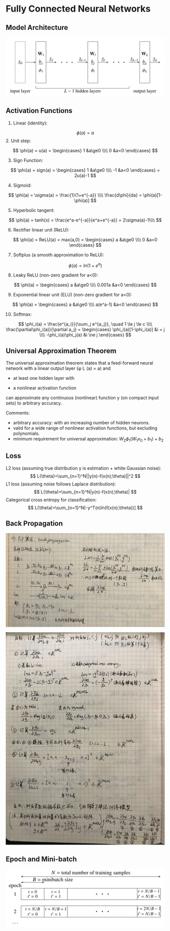 # Fully Connected Neural Networks

## Model Architecture

![](pics/model.png)

## Activation Functions

1. Linear (identity):

$$
\phi(a) = a
$$
2. Unit step:

$$
\phi(a) = u(a) = \begin{cases} 
     1 &a\ge0  
\\\\ 0 &a<0  
\end{cases}
$$

3. Sign Function:

$$
\phi(a) = sign(a) = \begin{cases} 
     1 &a\ge0  
\\\\ -1 &a<0  
\end{cases} = 2u(a)-1
$$

4. Sigmoid:

$$
\phi(a) = \sigma(a) = \frac{1}{1+e^{-a}} \\\\
\frac{d\phi}{da} = \phi(a)[1-\phi(a)]
$$

5. Hyperbolic tangent:

$$
\phi(a) = tanh(x) = \frac{e^a-e^{-a}}{e^a+e^{-a}} = 2\sigma(a)-1\\\\
$$

6. Rectifier linear unit (ReLU):

$$
\phi(a) = ReLU(a) = max(a,0) = \begin{cases} 
     a &a\ge0  
\\\\ 0 &a<0  
\end{cases}
$$

7. Softplus (a smooth approximation to ReLU):

$$
\phi(a) = ln(1+e^a)
$$

8. Leaky ReLU (non-zero gradient for a<0):

$$
\phi(a) = \begin{cases} 
     a &a\ge0  
\\\\ 0.001a &a<0  
\end{cases}
$$

9. Exponential linear unit (ELU) (non-zero gradient for a<0):

$$
\phi(a) = \begin{cases} 
     a &a\ge0  
\\\\ a(e^a-1) &a<0  
\end{cases}
$$

10. Softmax:

$$
\phi_i(a) = \frac{e^{a_i}}{\sum_j e^{a_j}}, \quad 1 \le j \le c \\\\
\frac{\partial\phi_i(a)}{\partial a_j} = \begin{cases} 
     \phi_i(a)[1-\phi_i(a)] &i = j  
\\\\ -\phi_i(a)\phi_j(a) &i \ne j  
\end{cases}
$$

## Universal Approximation Theorem

The universal approximation theorem states that a feed-forward neural network with a linear output layer (φ L (a) = a) and

- at least one hidden layer with

- a nonlinear activation function

can approximate any continuous (nonlinear) function y (on compact input sets) to arbitrary accuracy.

Comments:

- arbitrary accuracy: with an increasing number of hidden neurons.
- valid for a wide range of nonlinear activation functions, but excluding polynomials.
- minimum requirement for universal approximation: $W_2\phi_1(W_1x_0+b_1)+b_2$

## Loss

L2 loss (assuming true distribution y is estimation + white Gaussian noise):
$$
L(\theta)=\sum_{n=1}^N||y(n)-f(x(n);\theta)||^2
$$
L1 loss (assuming noise follows Laplace distribution):
$$
L(\theta)=\sum_{n=1}^N|y(n)-f(x(n);\theta)|
$$
Categorical cross entropy for classification:
$$
L(\theta)=\sum_{n=1}^N[-y^T(n)ln(f(x(n);\theta))]
$$

## Back Propagation

![](pics/BP_0.jpg)

![](pics/BP_1.jpg)

## Epoch and Mini-batch

![](pics/minibatch.png)